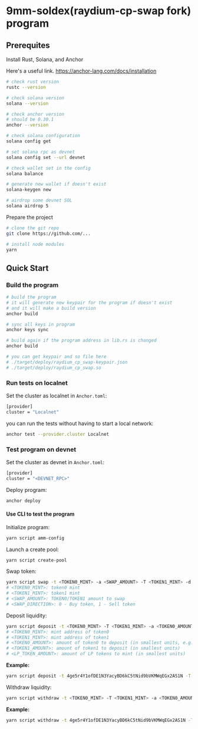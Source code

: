 # 9mm-soldex(raydium-cp-swap fork) program

## Prerequites

Install Rust, Solana, and Anchor

Here's a useful link. https://anchor-lang.com/docs/installation

```bash
# check rust version
rustc --version

# check solana version
solana --version

# check anchor version
# should be 0.30.1
anchor --version

# check solana configuration
solana config get

# set solana rpc as devnet
solana config set --url devnet

# check wallet set in the config
solana balance

# generate new wallet if doesn't exist
solana-keygen new

# airdrop some devnet SOL
solana airdrop 5
```

Prepare the project
```bash
# clone the git repo
git clone https://github.com/...

# install node modules
yarn
```

## Quick Start

### Build the program

```bash
# build the program
# it will generate new keypair for the program if doesn't exist
# and it will make a build version
anchor build

# sync all keys in program
anchor keys sync

# build again if the program address in lib.rs is changed
anchor build

# you can get keypair and so file here
# ./target/deploy/raydium_cp_swap-keypair.json
# ./target/deploy/raydium_cp_swap.so
```

### Run tests on localnet

Set the cluster as localnet in `Anchor.toml`:
```bash
[provider]
cluster = "Localnet"
```

you can run the tests without having to start a local network:

```bash
anchor test --provider.cluster Localnet
```

### Test program on devnet

Set the cluster as devnet in `Anchor.toml`:
```bash
[provider]
cluster = "<DEVNET_RPC>"
```

Deploy program:
```bash
anchor deploy
```

#### Use CLI to test the program

Initialize program:
```bash
yarn script amm-config
```

Launch a create pool:
```bash
yarn script create-pool
```

Swap token:
```bash
yarn script swap -t <TOKEN0_MINT> -a <SWAP_AMOUNT> -T <TOKEN1_MINT> -d <SWAP_DIRECTION>
# <TOKEN0_MINT>: token0 mint
# <TOKEN1_MINT>: token1 mint
# <SWAP_AMOUNT>: TOKEN0/TOKEN1 amount to swap
# <SWAP_DIRECTION>: 0 - Buy token, 1 - Sell token
```

Deposit liquidity:
```bash
yarn script deposit -t <TOKEN0_MINT> -T <TOKEN1_MINT> -a <TOKEN0_AMOUNT> -A <TOKEN1_AMOUNT> -l <LP_TOKEN_AMOUNT>
# <TOKEN0_MINT>: mint address of token0
# <TOKEN1_MINT>: mint address of token1
# <TOKEN0_AMOUNT>: amount of token0 to deposit (in smallest units, e.g., lamports)
# <TOKEN1_AMOUNT>: amount of token1 to deposit (in smallest units)
# <LP_TOKEN_AMOUNT>: amount of LP tokens to mint (in smallest units)
```

**Example:**
```bash
yarn script deposit -t 4ge5r4Y1ofDE1N3YacyBD6kC5tNid9bVKMWqEGx2AS1N -T AoxWQgkPtERfTfyksekLHKDmv1cPmVtcsBVgF8311ZSs -a 100000000000 -A 200000000000 -l 10000000000
```

Withdraw liquidity:
```bash
yarn script withdraw -t <TOKEN0_MINT> -T <TOKEN1_MINT> -a <TOKEN0_AMOUNT> -A <TOKEN1_AMOUNT> -l <LP_AMOUNT>
```

**Example:**
```bash
yarn script withdraw -t 4ge5r4Y1ofDE1N3YacyBD6kC5tNid9bVKMWqEGx2AS1N -T AoxWQgkPtERfTfyksekLHKDmv1cPmVtcsBVgF8311ZSs -a 10000000 -A 2000000 -l 10000000
```